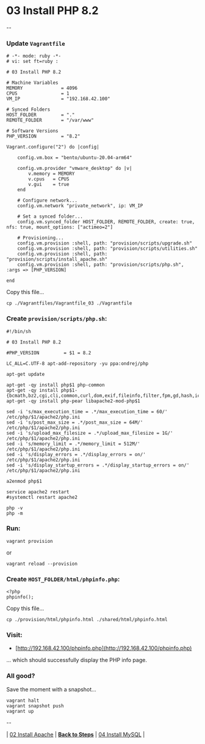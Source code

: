 # 03 Install PHP 8.2

--

### Update `Vagrantfile`

```
# -*- mode: ruby -*-
# vi: set ft=ruby :

# 03 Install PHP 8.2

# Machine Variables
MEMORY              = 4096
CPUS                = 1
VM_IP               = "192.168.42.100"

# Synced Folders
HOST_FOLDER         = "."
REMOTE_FOLDER       = "/var/www"

# Software Versions
PHP_VERSION         = "8.2"

Vagrant.configure("2") do |config|

	config.vm.box = "bento/ubuntu-20.04-arm64"

	config.vm.provider "vmware_desktop" do |v|
		v.memory = MEMORY
		v.cpus   = CPUS
		v.gui    = true
	end

	# Configure network...
	config.vm.network "private_network", ip: VM_IP

	# Set a synced folder...
	config.vm.synced_folder HOST_FOLDER, REMOTE_FOLDER, create: true, nfs: true, mount_options: ["actimeo=2"]

	# Provisioning...
	config.vm.provision :shell, path: "provision/scripts/upgrade.sh"
	config.vm.provision :shell, path: "provision/scripts/utilities.sh"
	config.vm.provision :shell, path: "provision/scripts/install_apache.sh"
	config.vm.provision :shell, path: "provision/scripts/php.sh", :args => [PHP_VERSION]

end
```

Copy this file...

```
cp ./Vagrantfiles/Vagrantfile_03 ./Vagrantfile
```

### Create `provision/scripts/php.sh`:

```
#!/bin/sh

# 03 Install PHP 8.2

#PHP_VERSION         = $1 = 8.2

LC_ALL=C.UTF-8 apt-add-repository -yu ppa:ondrej/php

apt-get update

apt-get -qy install php$1 php-common
apt-get -qy install php$1-{bcmath,bz2,cgi,cli,common,curl,dom,exif,fileinfo,filter,fpm,gd,hash,iconv,imagick,imap,intl,json,ldap,mbstring,mcrypt,mysql,mysqli,opcache,openssl,pcre,pgsql,pspell,readline,simplexml,soap,sodium,xml,xmlreader,xmlrpc,zip,zlib}
apt-get -qy install php-pear libapache2-mod-php$1

sed -i 's/max_execution_time = .*/max_execution_time = 60/' /etc/php/$1/apache2/php.ini
sed -i 's/post_max_size = .*/post_max_size = 64M/' /etc/php/$1/apache2/php.ini
sed -i 's/upload_max_filesize = .*/upload_max_filesize = 1G/' /etc/php/$1/apache2/php.ini
sed -i 's/memory_limit = .*/memory_limit = 512M/' /etc/php/$1/apache2/php.ini
sed -i 's/display_errors = .*/display_errors = on/' /etc/php/$1/apache2/php.ini
sed -i 's/display_startup_errors = .*/display_startup_errors = on/' /etc/php/$1/apache2/php.ini

a2enmod php$1

service apache2 restart
#systemctl restart apache2

php -v
php -m
```

### Run:

```
vagrant provision
```

or

```
vagrant reload --provision
```

### Create `HOST_FOLDER/html/phpinfo.php`:

```
<?php
phpinfo();
```

Copy this file...

```
cp ./provision/html/phpinfo.html ./shared/html/phpinfo.html
```

### Visit:

* [http://192.168.42.100/phpinfo.php](http://192.168.42.100/phpinfo.php)

... which should successfully display the PHP info page.

### All good?

Save the moment with a snapshot...

```
vagrant halt
vagrant snapshot push
vagrant up
```

--

<!-- 03 Install PHP 8.2 -->
| [02 Install Apache](./02_Install_Apache.md)
| [**Back to Steps**](../README.md)
| [04 Install MySQL](./04_Install_MySQL.md)
|
